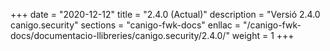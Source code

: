 +++
date        = "2020-12-12"
title       = "2.4.0 (Actual)"
description = "Versió 2.4.0 canigo.security"
sections    = "canigo-fwk-docs"
enllac		= "/canigo-fwk-docs/documentacio-llibreries/canigo.security/2.4.0/"
weight		= 1
+++
